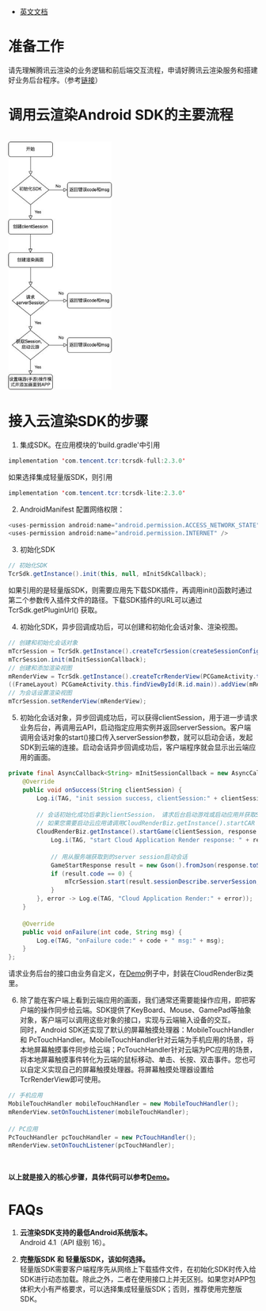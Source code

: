 - [英文文档](Real-Time_Cloud_Rendering_SDK_Integration_Guide.md)

# 准备工作
请先理解腾讯云渲染的业务逻辑和前后端交互流程，申请好腾讯云渲染服务和搭建好业务后台程序。（参考[链接](../README.md)）

# 调用云渲染Android SDK的主要流程
<br>
<img src="images/云渲染sdk调用流程.jpeg" height="500px">
<br>

# 接入云渲染SDK的步骤

1. 集成SDK。在应用模块的'build.gradle'中引用

```java
implementation 'com.tencent.tcr:tcrsdk-full:2.3.0'
```

如果选择集成轻量版SDK，则引用

```java
implementation 'com.tencent.tcr:tcrsdk-lite:2.3.0' 
```

2. AndroidManifest 配置网络权限：

```java
<uses-permission android:name="android.permission.ACCESS_NETWORK_STATE" />
<uses-permission android:name="android.permission.INTERNET" />
```

3. 初始化SDK

```java
// 初始化SDK
TcrSdk.getInstance().init(this, null, mInitSdkCallback);
```

如果引用的是轻量版SDK，则需要应用先下载SDK插件，再调用init()函数时通过第二个参数传入插件文件的路径。下载SDK插件的URL可以通过 TcrSdk.getPluginUrl() 获取。

4. 初始化SDK，异步回调成功后，可以创建和初始化会话对象、渲染视图。

```java
// 创建和初始化会话对象
mTcrSession = TcrSdk.getInstance().createTcrSession(createSessionConfig());
mTcrSession.init(mInitSessionCallback);
// 创建和添加渲染视图
mRenderView = TcrSdk.getInstance().createTcrRenderView(PCGameActivity.this, mTcrSession, TcrRenderViewType.SURFACE);
((FrameLayout) PCGameActivity.this.findViewById(R.id.main)).addView(mRenderView);
// 为会话设置渲染视图
mTcrSession.setRenderView(mRenderView);
```

5. 初始化会话对象，异步回调成功后，可以获得clientSession，用于进一步请求业务后台，再调用云API，启动指定应用实例并返回serverSession。客户端调用会话对象的start()接口传入serverSession参数，就可以启动会话，发起SDK到云端的连接。启动会话异步回调成功后，客户端程序就会显示出云端应用的画面。 

```java
private final AsyncCallback<String> mInitSessionCallback = new AsyncCallback<String>() {
    @Override
    public void onSuccess(String clientSession) {
        Log.i(TAG, "init session success, clientSession:" + clientSession);

        // 会话初始化成功后拿到clientSession， 请求后台启动游戏或启动应用并获取ServerSession
        // 如果您需要启动云应用请调用CloudRenderBiz.getInstance().startCAR
        CloudRenderBiz.getInstance().startGame(clientSession, response -> {
            Log.i(TAG, "start Cloud Application Render response: " + response);

            // 用从服务端获取到的server session启动会话
            GameStartResponse result = new Gson().fromJson(response.toString(), GameStartResponse.class);
            if (result.code == 0) {
                mTcrSession.start(result.sessionDescribe.serverSession, mStartSessionCallback);
            }
        }, error -> Log.e(TAG, "Cloud Application Render:" + error));
    }

    @Override
    public void onFailure(int code, String msg) {
        Log.e(TAG, "onFailure code:" + code + " msg:" + msg);
    }
};
```

请求业务后台的接口由业务自定义，在[Demo](../Demo)例子中，封装在CloudRenderBiz类里。

6. 除了能在客户端上看到云端应用的画面，我们通常还需要能操作应用，即把客户端的操作同步给云端。SDK提供了KeyBoard、Mouse、GamePad等抽象对象，客户端可以调用这些对象的接口，实现与云端输入设备的交互。  
同时，Android SDK还实现了默认的屏幕触摸处理器：MobileTouchHandler 和 PcTouchHandler。MobileTouchHandler针对云端为手机应用的场景，将本地屏幕触摸事件同步给云端；PcTouchHandler针对云端为PC应用的场景，将本地屏幕触摸事件转化为云端的鼠标移动、单击、长按、双击事件。您也可以自定义实现自己的屏幕触摸处理器。将屏幕触摸处理器设置给TcrRenderView即可使用。

```java
// 手机应用
MobileTouchHandler mobileTouchHandler = new MobileTouchHandler();
mRenderView.setOnTouchListener(mobileTouchHandler);

// PC应用
PcTouchHandler pcTouchHandler = new PcTouchHandler();
mRenderView.setOnTouchListener(pcTouchHandler);
```

<br><p>
**以上就是接入的核心步骤，具体代码可以参考[Demo](../Demo)。**

# FAQs
1. **云渲染SDK支持的最低Android系统版本。**  
Android 4.1（API 级别 16）。

2. **完整版SDK 和 轻量版SDK，该如何选择。**  
轻量版SDK需要客户端程序先从网络上下载插件文件，在初始化SDK时传入给SDK进行动态加载。除此之外，二者在使用接口上并无区别。如果您对APP包体积大小有严格要求，可以选择集成轻量版SDK；否则，推荐使用完整版SDK。
